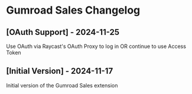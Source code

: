 # Gumroad Sales Changelog

## [OAuth Support] - 2024-11-25

Use OAuth via Raycast's OAuth Proxy to log in OR continue to use Access Token

## [Initial Version] - 2024-11-17

Initial version of the Gumroad Sales extension
